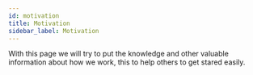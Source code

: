 ```yaml
---
id: motivation
title: Motivation
sidebar_label: Motivation
---
```


With this page we will try to put the knowledge and other valuable information about how we work, this to help others to get stared easily.
